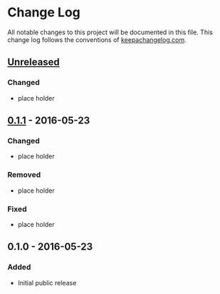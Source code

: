 # Change Log

All notable changes to this project will be documented in this file.
This change log follows the conventions of [keepachangelog.com](http://keepachangelog.com/).

## [Unreleased]

### Changed

- place holder

## [0.1.1] - 2016-05-23

### Changed

- place holder

### Removed

- place holder

### Fixed

- place holder

## 0.1.0 - 2016-05-23

### Added

- Initial public release

[Unreleased]: https://github.com/agilecreativity/clj-auditagger/compare/0.1.1...HEAD
[0.1.1]: https://github.com/agilecreativity/clj-audiotagger/compare/0.1.0...0.1.1
